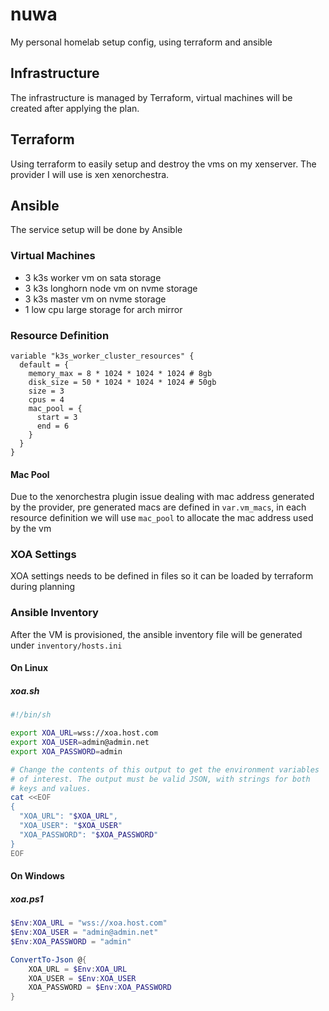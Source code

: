 # nuwa
My personal homelab setup config, using terraform and ansible

## Infrastructure
The infrastructure is managed by Terraform, virtual machines will be created after applying the plan.

## Terraform
Using terraform to easily setup and destroy the vms on my xenserver. The provider I will use is xen xenorchestra.

## Ansible
The service setup will be done by Ansible

### Virtual Machines

- 3 k3s worker vm on sata storage
- 3 k3s longhorn node vm on nvme storage
- 3 k3s master vm on nvme storage
- 1 low cpu large storage for arch mirror

### Resource Definition

```hcl
variable "k3s_worker_cluster_resources" {
  default = {
    memory_max = 8 * 1024 * 1024 * 1024 # 8gb
    disk_size = 50 * 1024 * 1024 * 1024 # 50gb
    size = 3
    cpus = 4
    mac_pool = {
      start = 3
      end = 6
    }
  }
}

```
#### Mac Pool
Due to the xenorchestra plugin issue dealing with mac address generated by the provider, pre generated macs are defined in `var.vm_macs`, in each resource definition we will use `mac_pool` to allocate the mac address used by the vm

### XOA Settings
XOA settings needs to be defined in files so it can be loaded by terraform during planning

### Ansible Inventory
After the VM is provisioned, the ansible inventory file will be generated under `inventory/hosts.ini`

#### On Linux

##### xoa.sh
```bash
#!/bin/sh

export XOA_URL=wss://xoa.host.com
export XOA_USER=admin@admin.net
export XOA_PASSWORD=admin

# Change the contents of this output to get the environment variables
# of interest. The output must be valid JSON, with strings for both
# keys and values.
cat <<EOF
{
  "XOA_URL": "$XOA_URL",
  "XOA_USER": "$XOA_USER"
  "XOA_PASSWORD": "$XOA_PASSWORD"
}
EOF
```

#### On Windows

##### xoa.ps1
```powershell
$Env:XOA_URL = "wss://xoa.host.com"
$Env:XOA_USER = "admin@admin.net"
$Env:XOA_PASSWORD = "admin"

ConvertTo-Json @{
    XOA_URL = $Env:XOA_URL
    XOA_USER = $Env:XOA_USER
    XOA_PASSWORD = $Env:XOA_PASSWORD
}
```
